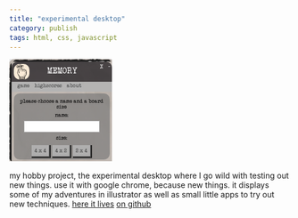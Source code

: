 ```yaml
---
title: "experimental desktop"
category: publish
tags: html, css, javascript
---
```


![alt website image][website-image]

my hobby project, the experimental desktop where I go wild with
testing out new things. use it with google chrome, because new things.
it displays some of my adventures in illustrator as well as small
little apps to try out new techniques.
[here it lives][desktop-link]
[on github][github-link]

[desktop-link]: https://theuggla.github.io/desktop/source
[github-link]: https://github.com/theuggla/theuggla.github.io/desktop

[website-image]: ../assets/projectimages/experimentaldesktop.png